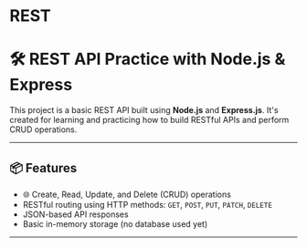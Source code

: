 # REST

# 🛠️ REST API Practice with Node.js & Express

This project is a basic REST API built using **Node.js** and **Express.js**. It's created for learning and practicing how to build RESTful APIs and perform CRUD operations.

---

## 📦 Features

- 🌐 Create, Read, Update, and Delete (CRUD) operations
- RESTful routing using HTTP methods: `GET`, `POST`, `PUT`, `PATCH`, `DELETE`
- JSON-based API responses
- Basic in-memory storage (no database used yet)

---
